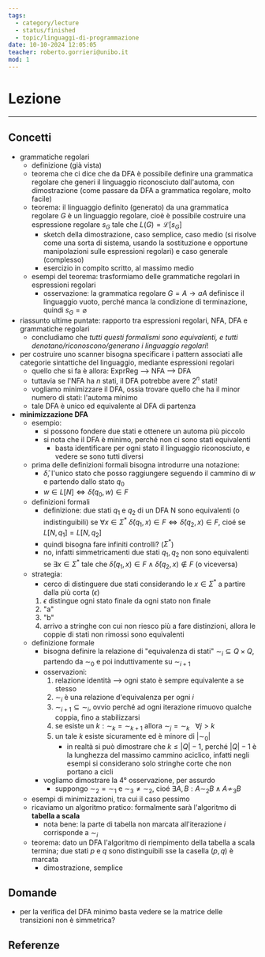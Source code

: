 ```yaml
---
tags:
  - category/lecture
  - status/finished
  - topic/linguaggi-di-programmazione
date: 10-10-2024 12:05:05
teacher: roberto.gorrieri@unibo.it
mod: 1
---
```

# Lezione
---
## Concetti
- grammatiche regolari
	- definizione (già vista)
	- teorema che ci dice che da DFA è possibile definire una grammatica regolare che generi il linguaggio riconosciuto dall'automa, con dimostrazione (come passare da DFA a grammatica regolare, molto facile)
	- teorema: il linguaggio definito (generato) da una grammatica regolare $G$ è un linguaggio regolare, cioè è possibile costruire una espressione regolare $s_{G}$ tale che $L(G) = \mathscr{L}[s_{G}]$
		- sketch della dimostrazione, caso semplice, caso medio (si risolve come una sorta di sistema, usando la sostituzione e opportune manipolazioni sulle espressioni regolari) e caso generale (complesso)
		- esercizio in compito scritto, al massimo medio
	- esempi del teorema: trasformiamo delle grammatiche regolari in espressioni regolari
		- osservazione: la grammatica regolare $G = A \to aA$ definisce il linguaggio vuoto, perché manca la condizione di terminazione, quindi $s_{G} = \varnothing$
- riassunto ultime puntate: rapporto tra espressioni regolari, NFA, DFA e grammatiche regolari
	- concludiamo che _tutti questi formalismi sono equivalenti, e tutti denotano/riconoscono/generano i linguaggio regolari_!
- per costruire uno scanner bisogna specificare i pattern associati alle categorie sintattiche del linguaggio, mediante espressioni regolari
	- quello che si fa è allora: ExprReg --> NFA --> DFA
	- tuttavia se l'NFA ha $n$ stati, il DFA potrebbe avere $2^{n}$ stati!
	- vogliamo minimizzare il DFA, ossia trovare quello che ha il minor numero di stati: l'automa minimo
	- tale DFA è unico ed equivalente al DFA di partenza
- **minimizzazione DFA**
	- esempio:
		- si possono fondere due stati e ottenere un automa più piccolo
		- si nota che il DFA è minimo, perché non ci sono stati equivalenti
			- basta identificare per ogni stato il linguaggio riconosciuto, e vedere se sono tutti diversi
	- prima delle definizioni formali bisogna introdurre una notazione:
		- $\hat{\delta}$, l'unico stato che posso raggiungere seguendo il cammino di $w$ e partendo dallo stato $q_{0}$
		- $w \in L[N] \iff \hat{\delta}(q_{0}, w) \in F$
	- definizioni formali
		- definizione: due stati $q_{1}$ e $q_{2}$ di un DFA N sono equivalenti (o indistinguibili) se $\forall x \in \Sigma^{*}$ $\hat{\delta}(q_{1}, x) \in F \iff \hat{\delta}(q_{2}, x) \in F$, cioé se $L[N, q_{1}] = L[N, q_{2}]$
		- quindi bisogna fare infiniti controlli? ($\Sigma^{*}$)
		- no, infatti simmetricamenti due stati $q_{1}, q_{2}$ non sono equivalenti se $\exists x \in \Sigma^{*}$ tale che $\hat\delta(q_{1}, x) \in F \land \hat{\delta}(q_{2}, x) \notin F$ (o viceversa)
	- strategia:
		- cerco di distinguere due stati considerando le $x \in \Sigma^{*}$ a partire dalla più corta ($\epsilon$)
		1. $\epsilon$ distingue ogni stato finale da ogni stato non finale
		2. "a"
		3. "b"
		4. arrivo a stringhe con cui non riesco più a fare distinzioni, allora le coppie di stati non rimossi sono equivalenti
	- definizione formale
		- bisogna definire la relazione di "equivalenza di stati" $\sim_{i} \subseteq Q \times Q$, partendo da $\sim_{0}$ e poi induttivamente su $\sim_{i+1}$
		- osservazioni:
			1. relazione identità --> ogni stato è sempre equivalente a se stesso
			2. $\sim_{i}$ è una relazione d'equivalenza per ogni $i$
			3. $\sim_{i+1} \subseteq \sim_{i}$, ovvio perché ad ogni iterazione rimuovo qualche coppia, fino a stabilizzarsi
			4. se esiste un $k: \sim_{k} = \sim_{k+1}$ allora $\sim_{j} = \sim_{k} \ \ \ \forall j > k$
			5. un tale $k$ esiste sicuramente ed è minore di $|\sim_{0}|$
				- in realtà si può dimostrare che $k \leq |Q| - 1$, perché $|Q| - 1$ è la lunghezza del massimo cammino aciclico, infatti negli esempi si considerano solo stringhe corte che non portano a cicli
		- vogliamo dimostrare la 4° osservazione, per assurdo
			- suppongo $\sim_{2} = \sim_{1}$ e $\sim_{3} \neq \sim_{2}$, cioé $\exists A, B : A \sim_{2} B \land A \not \sim_{3} B$
	- esempi di minimizzazioni, tra cui il caso pessimo
	- ricaviamo un algoritmo pratico: formalmente sarà l'algoritmo di **tabella a scala**
		- nota bene: la parte di tabella non marcata all'iterazione $i$ corrisponde a $\sim_{i}$
	- teorema: dato un DFA l'algoritmo di riempimento della tabella a scala termina; due stati $p$ e $q$ sono distinguibili sse la casella $(p, q)$ è marcata
		- dimostrazione, semplice

## Domande
- per la verifica del DFA minimo basta vedere se la matrice delle transizioni non è simmetrica?

## Referenze
